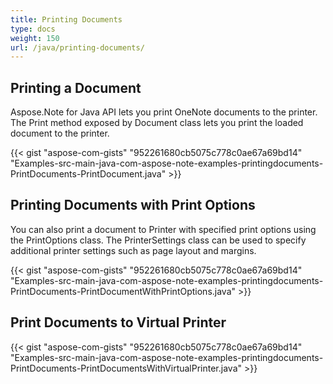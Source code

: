 ```yaml
---
title: Printing Documents
type: docs
weight: 150
url: /java/printing-documents/
---
```


## **Printing a Document**
Aspose.Note for Java API lets you print OneNote documents to the printer. The Print method exposed by Document class lets you print the loaded document to the printer.

{{< gist "aspose-com-gists" "952261680cb5075c778c0ae67a69bd14" "Examples-src-main-java-com-aspose-note-examples-printingdocuments-PrintDocuments-PrintDocument.java" >}}
## **Printing Documents with Print Options**
You can also print a document to Printer with specified print options using the PrintOptions class. The PrinterSettings class can be used to specify additional printer settings such as page layout and margins.

{{< gist "aspose-com-gists" "952261680cb5075c778c0ae67a69bd14" "Examples-src-main-java-com-aspose-note-examples-printingdocuments-PrintDocuments-PrintDocumentWithPrintOptions.java" >}}
## **Print Documents to Virtual Printer**
{{< gist "aspose-com-gists" "952261680cb5075c778c0ae67a69bd14" "Examples-src-main-java-com-aspose-note-examples-printingdocuments-PrintDocuments-PrintDocumentsWithVirtualPrinter.java" >}}
